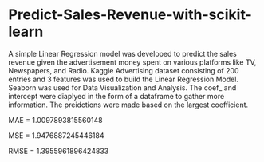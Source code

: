 # Predict-Sales-Revenue-with-scikit-learn
A simple Linear Regression model was developed to predict the sales revenue given the advertisement money spent on various platforms like TV, Newspapers, and Radio. Kaggle Advertising dataset consisting of 200 entries and 3 features was used to build the Linear Regression Model. Seaborn was used for Data Visualization and Analysis. The coef_ and intercept were diaplyed in the form of a dataframe to gather more information. The preidctions were made based on the largest coefficient.

MAE =  1.0097893815560148

MSE =  1.9476887245446184

RMSE = 1.3955961896424833
